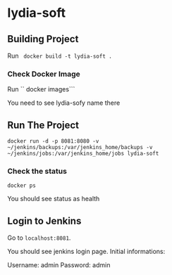 # lydia-soft
## Building Project
Run ``` docker build -t lydia-soft .```

### Check Docker Image

Run `` docker images```

You need to see lydia-sofy name there


## Run The Project

``` docker run -d -p 8081:8080 -v ~/jenkins/backups:/var/jenkins_home/backups -v ~/jenkins/jobs:/var/jenkins_home/jobs lydia-soft ```

### Check the status

``` docker ps ```

You should see status as health

## Login to Jenkins

Go to ``` localhost:8081 ```.

You should see jenkins login page. Initial informations:

Username: admin
Password: admin